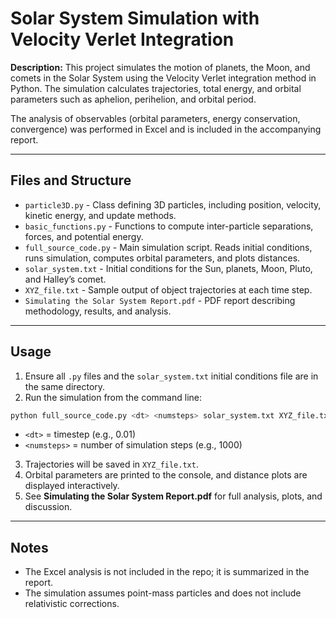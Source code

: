 # Solar System Simulation with Velocity Verlet Integration

**Description:**
This project simulates the motion of planets, the Moon, and comets in the Solar System using the Velocity Verlet integration method in Python. The simulation calculates trajectories, total energy, and orbital parameters such as aphelion, perihelion, and orbital period.

The analysis of observables (orbital parameters, energy conservation, convergence) was performed in Excel and is included in the accompanying report.

---

## **Files and Structure**

* `particle3D.py` - Class defining 3D particles, including position, velocity, kinetic energy, and update methods.
* `basic_functions.py` - Functions to compute inter-particle separations, forces, and potential energy.
* `full_source_code.py` - Main simulation script. Reads initial conditions, runs simulation, computes orbital parameters, and plots distances.
* `solar_system.txt` - Initial conditions for the Sun, planets, Moon, Pluto, and Halley’s comet.
* `XYZ_file.txt` - Sample output of object trajectories at each time step.
* `Simulating the Solar System Report.pdf` - PDF report describing methodology, results, and analysis.


---

## **Usage**

1. Ensure all `.py` files and the `solar_system.txt` initial conditions file are in the same directory.
2. Run the simulation from the command line:

```bash
python full_source_code.py <dt> <numsteps> solar_system.txt XYZ_file.txt
```

* `<dt>` = timestep (e.g., 0.01)
* `<numsteps>` = number of simulation steps (e.g., 1000)

3. Trajectories will be saved in `XYZ_file.txt`.
4. Orbital parameters are printed to the console, and distance plots are displayed interactively.
5. See **Simulating the Solar System Report.pdf** for full analysis, plots, and discussion.

---

## **Notes**

* The Excel analysis is not included in the repo; it is summarized in the report.
* The simulation assumes point-mass particles and does not include relativistic corrections.
